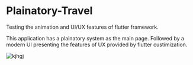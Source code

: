 # Plainatory-Travel
Testing the animation and UI/UX features of flutter framework.

This application has a plainatory system as the main page. Followed by a modern UI presenting the features of UX provided by flutter custimization.

![kjhgj](https://github.com/SammSum1/Plainatory-Travel/blob/master/README/Gif/information_page.gif)
